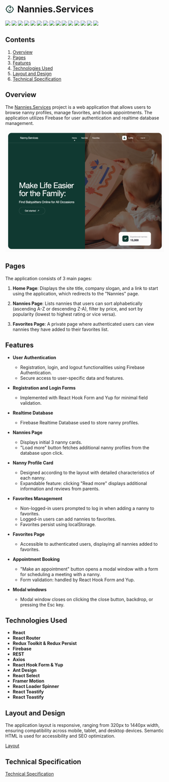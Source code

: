 # <div style="display: flex; align-items: center; text-align: center; gap: 10px;" ><img src="./public/baby.svg" width="28"><span>Nannies.Services</span></div>

<p>
    <a href="https://developer.mozilla.org/en-US/docs/Web/JavaScript"><img src="https://img.shields.io/badge/JavaScript-seagreen" /></a>
    <a href="https://react.dev/"><img src="https://img.shields.io/badge/React-brightgreen"  /></a>
    <a href="https://redux.js.org/"><img src="https://img.shields.io/badge/Redux-darkgreen"  /></a>
    <a href="https://redux-toolkit.js.org/"><img src="https://img.shields.io/badge/reduxToolkit-white" /></a>
    <a href="https://redux.js.org/usage/writing-logic-thunks"><img src="https://img.shields.io/badge/ReduxThunk-olivegreen"  /></a>
    <a href="https://www.npmjs.com/package/cloudinary"><img src="https://img.shields.io/badge/firebase-forestgreen" /></a>
    <a href="https://axios-http.com/docs/intro"><img src="https://img.shields.io/badge/Axios-huntergreen" /></a>
    <a href="https://www.npmjs.com/package/yup"><img src="https://img.shields.io/badge/Yup-white"  /></a>
    <a href="https://ant.design/"><img src="https://img.shields.io/badge/Antd-seagreen"  /></a>
    <a href="https://www.npmjs.com/package/dayjs"><img src="https://img.shields.io/badge/dayjs-darkgreen" /></a>
    <a href="https://formik.org/docs/overview"><img src="https://img.shields.io/badge/reactHookForm-forestgreen"  /></a>
    <a href="https://www.npmjs.com/package/redux-persist"><img src="https://img.shields.io/badge/reduxPersist-brightgreen" /></a>
    <a href="https://www.npmjs.com/package/react-toastify"><img src="https://img.shields.io/badge/reactToastify-darkgreen"  /></a>
    <a href="https://www.npmjs.com/package/reselect"><img src="https://img.shields.io/badge/reactSelect-green"  /></a>
    <a href="https://www.npmjs.com/package/react-spinners"><img src="https://img.shields.io/badge/reactSpinners-forestgreen" /></a>
   
</p>

## Contents

1. [Overview](#overview)
2. [Pages](#pages)
3. [Features](#features)
4. [Technologies Used](#technologies-used)
5. [Layout and Design](#layout-and-design)
6. [Technical Specification](#technical-specification)

## Overview

The <a href="https://nanny-services-app.vercel.app/">Nannies.Services</a>
project is a web application that allows users to browse nanny profiles, manage
favorites, and book appointments. The application utilizes Firebase for user
authentication and realtime database management.

 <img src="./public/screenshots/home-page.png" width=700>

## Pages

The application consists of 3 main pages:

1. **Home Page**: Displays the site title, company slogan, and a link to start
   using the application, which redirects to the "Nannies" page.

2. **Nannies Page**: Lists nannies that users can sort alphabetically (ascending
   A-Z or descending Z-A), filter by price, and sort by popularity (lowest to
   highest rating or vice versa).

3. **Favorites Page**: A private page where authenticated users can view nannies
   they have added to their favorites list.

## Features

- **User Authentication**

  - Registration, login, and logout functionalities using Firebase
    Authentication.
  - Secure access to user-specific data and features.

- **Registration and Login Forms**

  - Implemented with React Hook Form and Yup for minimal field validation.

- **Realtime Database**

  - Firebase Realtime Database used to store nanny profiles.

- **Nannies Page**

  - Displays initial 3 nanny cards.
  - "Load more" button fetches additional nanny profiles from the database upon
    click.

- **Nanny Profile Card**

  - Designed according to the layout with detailed characteristics of each
    nanny.
  - Expandable feature: clicking "Read more" displays additional information and
    reviews from parents.

- **Favorites Management**

  - Non-logged-in users prompted to log in when adding a nanny to favorites.
  - Logged-in users can add nannies to favorites.
  - Favorites persist using localStorage.

- **Favorites Page**

  - Accessible to authenticated users, displaying all nannies added to
    favorites.

- **Appointment Booking**

  - "Make an appointment" button opens a modal window with a form for scheduling
    a meeting with a nanny.
  - Form validation: handled by React Hook Form and Yup.

- **Modal windows**
  - Modal window closes on clicking the close button, backdrop, or pressing the
    Esc key.

## Technologies Used

- **React**
- **React Router**
- **Redux Toolkit & Redux Persist**
- **Firebase**
- **REST**
- **Axios**
- **React Hook Form & Yup**
- **Ant Design**
- **React Select**
- **Framer Motion**
- **React Loader Spinner**
- **React Toastify**
- **React Toastify**

## Layout and Design

The application layout is responsive, ranging from 320px to 1440px width,
ensuring compatibility across mobile, tablet, and desktop devices. Semantic HTML
is used for accessibility and SEO optimization.

<a href="https://www.figma.com/file/u36ajEOsnwio2GDGiabVPD/Nanny-Sevices?type=design&node-id=0-1&mode=design&t=CZpMnnOCRwAYc81O-0">Layout
</a>

## Technical Specification

<a href="https://docs.google.com/document/d/19ugM1gvOw81nCyALr4EZs3dmv6OfJm94VjupcytbnJY/edit">Technical
Specification</a>
